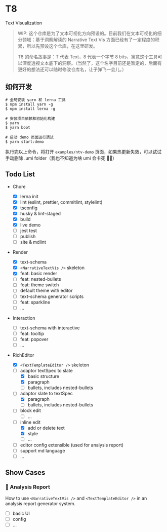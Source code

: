 # T8

Text Visualization

> WIP: 这个仓库是为了文本可视化方向预设的。目前我们在文本可视化的细分领域：基于洞察解读的 Narrative Text Vis 方面已经有了一定程度的积累，所以先预设这个仓库，在这里研发。
>
> T8 的命名故事是：T 代表 Text，8 代表一个字节 8 bits，寓意这个工具可以深度透视文本底下的洞察。（当然了，这个名字目前还是暂定的，后面有更好的想法还可以随时修改仓库名，让子弹飞一会儿。）

## 如何开发

```shell
# 全局安装 yarn 和 lerna 工具
$ npm install yarn -g
$ npm install lerna -g

# 安装项目依赖和初始化构建
$ yarn
$ yarn boot

# 启动 demo 页面进行调试
$ yarn start:demo
```

执行完以上命令，将打开 `examples/ntv-demo` 页面，如果热更新失效，可以试试手动删除 .umi folder（我也不知道为啥 umi 会卡死 🤷‍♀️）

## Todo List

- Chore

  - [x] lerna init
  - [x] lint (eslint, prettier, commitlint, stylelint)
  - [x] tsconfig
  - [x] husky & lint-staged
  - [x] build
  - [x] live demo
  - [ ] jest test
  - [ ] publish
  - [ ] site & mdlint

- Render

  - [x] text-schema
  - [x] `<NarrativeTextVis />` skeleton
  - [x] feat: basic render
  - [ ] feat: nested-bullets
  - [ ] feat: theme switch
  - [ ] default theme with editor
  - [ ] text-schema generator scripts
  - [ ] feat: sparkline
  - [ ] ...

- Interaction

  - [ ] text-schema with interactive
  - [ ] feat: tooltip
  - [ ] feat: popover
  - [ ] ...

- RichEditor

  - [x] `<TextTemplateEditor />` skeleton
  - [ ] adaptor textSpec to slate
    - [x] basic structure
    - [x] paragraph
    - [ ] bullets, includes nested-bullets
  - [ ] adaptor slate to textSpec
    - [x] paragraph
    - [ ] bullets, includes nested-bullets
  - [ ] block edit
    - [ ] ...
  - [ ] inline edit
    - [x] add or delete text 
    - [x] style
    - [ ] ...
  - [ ] editor config extensible (used for analysis report)
  - [ ] support md language
  - [ ] ...

## Show Cases

### 🌟 Analysis Report

How to use `<NarrativeTextVis />` and `<TextTemplateEditor />` in an analysis report generator system.

  - [ ] basic UI
  - [ ] config 
  - [ ] ...
